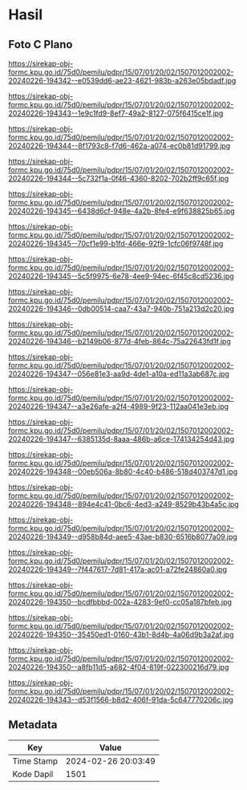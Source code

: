 # Hasil

## Foto C Plano

https://sirekap-obj-formc.kpu.go.id/75d0/pemilu/pdpr/15/07/01/20/02/1507012002002-20240226-194342--e0539dd6-ae23-4621-983b-a263e05bdadf.jpg

https://sirekap-obj-formc.kpu.go.id/75d0/pemilu/pdpr/15/07/01/20/02/1507012002002-20240226-194343--1e9c1fd9-8ef7-49a2-8127-075f6415ce1f.jpg

https://sirekap-obj-formc.kpu.go.id/75d0/pemilu/pdpr/15/07/01/20/02/1507012002002-20240226-194344--8f1793c8-f7d6-462a-a074-ec0b81d91799.jpg

https://sirekap-obj-formc.kpu.go.id/75d0/pemilu/pdpr/15/07/01/20/02/1507012002002-20240226-194344--5c732f1a-0f46-4360-8202-702b2ff9c65f.jpg

https://sirekap-obj-formc.kpu.go.id/75d0/pemilu/pdpr/15/07/01/20/02/1507012002002-20240226-194345--6438d6cf-948e-4a2b-8fe4-e9f638825b65.jpg

https://sirekap-obj-formc.kpu.go.id/75d0/pemilu/pdpr/15/07/01/20/02/1507012002002-20240226-194345--70cf1e99-b1fd-466e-92f9-1cfc06f9748f.jpg

https://sirekap-obj-formc.kpu.go.id/75d0/pemilu/pdpr/15/07/01/20/02/1507012002002-20240226-194345--5c5f9975-6e78-4ee9-94ec-6f45c8cd5236.jpg

https://sirekap-obj-formc.kpu.go.id/75d0/pemilu/pdpr/15/07/01/20/02/1507012002002-20240226-194346--0db00514-caa7-43a7-940b-751a213d2c20.jpg

https://sirekap-obj-formc.kpu.go.id/75d0/pemilu/pdpr/15/07/01/20/02/1507012002002-20240226-194346--b2149b06-877d-4feb-864c-75a22643fd1f.jpg

https://sirekap-obj-formc.kpu.go.id/75d0/pemilu/pdpr/15/07/01/20/02/1507012002002-20240226-194347--056e81e3-aa9d-4de1-a10a-ed11a3ab687c.jpg

https://sirekap-obj-formc.kpu.go.id/75d0/pemilu/pdpr/15/07/01/20/02/1507012002002-20240226-194347--a3e26afe-a2f4-4989-9f23-112aa041e3eb.jpg

https://sirekap-obj-formc.kpu.go.id/75d0/pemilu/pdpr/15/07/01/20/02/1507012002002-20240226-194347--6385135d-8aaa-486b-a6ce-174134254d43.jpg

https://sirekap-obj-formc.kpu.go.id/75d0/pemilu/pdpr/15/07/01/20/02/1507012002002-20240226-194348--00eb506a-8b80-4c40-b486-518d403747d1.jpg

https://sirekap-obj-formc.kpu.go.id/75d0/pemilu/pdpr/15/07/01/20/02/1507012002002-20240226-194348--894e4c41-0bc6-4ed3-a249-8529b43b4a5c.jpg

https://sirekap-obj-formc.kpu.go.id/75d0/pemilu/pdpr/15/07/01/20/02/1507012002002-20240226-194349--d958b84d-aee5-43ae-b830-6516b8077a09.jpg

https://sirekap-obj-formc.kpu.go.id/75d0/pemilu/pdpr/15/07/01/20/02/1507012002002-20240226-194349--7f447617-7d81-417a-ac01-a72fe24860a0.jpg

https://sirekap-obj-formc.kpu.go.id/75d0/pemilu/pdpr/15/07/01/20/02/1507012002002-20240226-194350--bcdfbbbd-002a-4283-9ef0-cc05a187bfeb.jpg

https://sirekap-obj-formc.kpu.go.id/75d0/pemilu/pdpr/15/07/01/20/02/1507012002002-20240226-194350--35450ed1-0160-43b1-8d4b-4a06d9b3a2af.jpg

https://sirekap-obj-formc.kpu.go.id/75d0/pemilu/pdpr/15/07/01/20/02/1507012002002-20240226-194350--a8fb11d5-a682-4f04-819f-022300216d79.jpg

https://sirekap-obj-formc.kpu.go.id/75d0/pemilu/pdpr/15/07/01/20/02/1507012002002-20240226-194343--d53f1566-b8d2-406f-91da-5c647770206c.jpg


## Metadata

| Key        | Value               |
| ---------- | ------------------- |
| Time Stamp | 2024-02-26 20:03:49 |
| Kode Dapil | 1501                |



